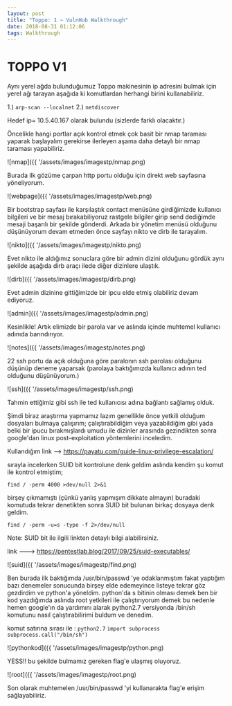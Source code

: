 ```yaml
---
layout: post
title: "Toppo: 1 ~ VulnHub Walkthrough"
date: 2018-08-31 01:12:06
tags: Walkthrough
---
```




# TOPPO V1


Aynı yerel ağda bulunduğumuz Toppo makinesinin ip adresini bulmak için yerel ağı tarayan aşağıda ki komutlardan herhangi birini kullanabiliriz.

1.) `arp-scan --localnet`
2.) `netdiscover`

Hedef ip= 10.5.40.167 olarak bulundu (sizlerde farklı olacaktır.)

Öncelikle hangi portlar açık kontrol etmek çok basit bir nmap taraması yaparak başlayalım gerekirse ilerleyen aşama daha detaylı bir nmap taraması yapabiliriz.

![nmap]({{ '/assets/images/imagestp/nmap.png)

Burada ilk gözüme çarpan http portu olduğu için direkt web sayfasına yöneliyorum.

![webpage]({{ '/assets/images/imagestp/web.png)

Bir bootstrap sayfası ile karşılaştık contact menüsüne girdiğimizde kullanıcı bilgileri ve bir mesaj bırakabiliyoruz rastgele bilgiler girip send dediğimde mesaji başarılı bir şekilde gönderdi. Arkada bir yönetim menüsü olduğunu düşünüyorum devam etmeden önce sayfayı nikto ve dirb ile tarayalım.

![nikto]({{ '/assets/images/imagestp/nikto.png)

Evet nikto ile aldığımız sonuclara göre bir admin dizini olduğunu gördük aynı şekilde aşağıda dirb araçı ilede diğer dizinlere ulaştık.

![dirb]({{ '/assets/images/imagestp/dirb.png)

Evet admin dizinine gittiğimizde bir ipcu elde etmiş olabiliriz devam ediyoruz.

![admin]({{ '/assets/images/imagestp/admin.png)

Kesinlikle! Artık elimizde bir parola var ve aslında içinde muhtemel kullanıcı adınıda barındırıyor.

![notes]({{ '/assets/images/imagestp/notes.png)

22 ssh portu da açık olduğuna göre paralonın ssh parolası olduğunu düşünüp deneme yaparsak (parolaya baktığımızda kullanıcı adının ted olduğunu düşünüyorum.)

![ssh]({{ '/assets/images/imagestp/ssh.png)

Tahmin ettiğimiz gibi ssh ile ted kullanıcısı adına bağlantı sağlamış olduk.

Şimdi biraz araştırma yapmamız lazım genellikle önce yetkili olduğum dosyaları bulmaya çalışırım; çalıştırabildiğim veya yazabildiğim gibi yada belki bir ipucu bırakmışlardı umudu ile dizinler arasında gezindikten sonra google'dan linux post-exploitation yöntemlerini inceledim.

Kullandığım link --> https://payatu.com/guide-linux-privilege-escalation/

sırayla incelerken SUID bit kontrolune denk geldim aslında kendim şu komut ile kontrol etmiştim;

`find / -perm 4000 >dev/null 2>&1`

birşey çıkmamıştı (çünkü yanlış yapmışım dikkate almayın) buradaki komutuda tekrar denetikten sonra SUID bit bulunan birkaç dosyaya denk geldim.

`find / -perm -u=s -type -f 2>/dev/null`

Note: SUID bit ile ilgili linkten detaylı bilgi alabilirsiniz.

link ---> https://pentestlab.blog/2017/09/25/suid-executables/

![suid]({{ '/assets/images/imagestp/find.png)

Ben burada ilk baktığımda /usr/bin/passwd 'ye odaklanmıştım fakat yaptığım bazı denemeler sonucunda birşey elde edemeyince listeye tekrar göz gezdirdim ve python'a yöneldim. python'da s bitinin olması demek ben bir kod yazdığımda aslında root yetkileri ile çalıştırıyorum demek bu nedenle hemen google'ın da yardımını alarak python2.7 versiyonda /bin/sh komutunu nasıl çalıştırabilirimi buldum ve denedim.

komut satırına sırası ile :
`python2.7`
`import subprocess`
`subprocess.call("/bin/sh")`

![pythonkod]({{ '/assets/images/imagestp/python.png)

YESS!! bu şekilde bulmamız gereken flag'e ulaşmış oluyoruz.

![root]({{ '/assets/images/imagestp/root.png)

Son olarak muhtemelen /usr/bin/passwd 'yi kullanarakta flag'e erişim sağlayabiliriz.
